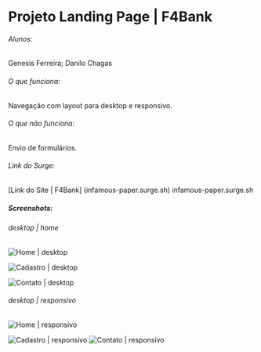 # Projeto Landing Page | F4Bank

###### Alunos:
Genesis Ferreira; Danilo Chagas

###### O que funciona:
Navegação com layout para desktop e responsivo.

###### O que não funciona:
Envio de formulários.

###### Link do Surge:
[Link do Site | F4Bank] (infamous-paper.surge.sh)
infamous-paper.surge.sh

##### Screenshots:

###### desktop | home
![Home | desktop](https://lh4.googleusercontent.com/idd783xT9Y3gfQ_QjoLFiJfrNCBD6vhgQ4sgP54uuTD9WwYJBD1uJIojNSapjD6_QS4iAeAv1-gTWgZhCzDx=w692-h638)

![Cadastro | desktop](https://lh3.googleusercontent.com/b6NynoBgGHy1K9Vbz05MSs3RlMNJ6fKWUJw70xts4XJ9VPuNwx6nEcL_JZavAfS-a4pUgsAtY6zjAcULaME0=w692-h638)

![Contato | desktop](https://lh6.googleusercontent.com/w80XZeVVwrT_R1nwCLx5aDE1_ARUN6CA6ALfGu58CHSpH4eh7q3qlrEij7CWPFIyCNHGuZmaP_splgDCDDEp=w692-h638)

###### desktop | responsivo
![Home | responsivo](https://lh3.googleusercontent.com/jlHuQ3UM4xiALN93YpEL_gFimWc2MA7Rp_2NT0Eg5p_iYwT_avghG5vr0OUnYFcQBptmN4NOgQI0xemfwLwf=w692-h638)

![Cadastro | responsivo](https://lh3.googleusercontent.com/kx8GFjoRFWacYwz7sQoSyAB9ODoKZPkQPqLPeIC01NL2_df95Kp-LEJpIleLGr2UZPv1McXPJj5InfSxoIWf=w692-h638)
![Contato | responsivo](https://lh4.googleusercontent.com/D0Nli2pt6WyedLz6pfcoLDY1Q1gVL9nEla0QgdslztxcNZPIQILud8wG2Cwl2qiTpVQmY5NWDVQ8M8f2hAEW=w692-h638)